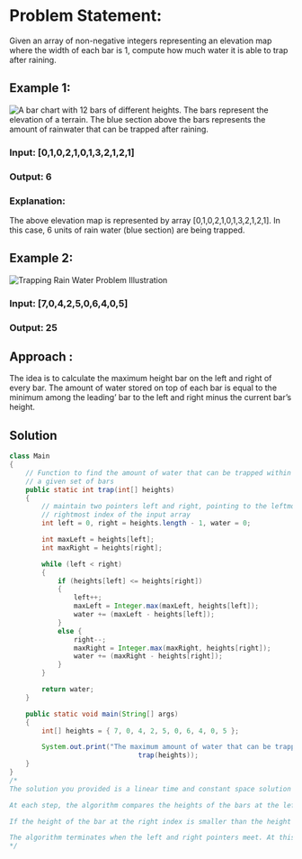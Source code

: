 # Problem Statement:

Given an array of non-negative integers representing an elevation map where the width of each bar is 1, compute how much water it is able to trap after raining.

## Example 1:

![A bar chart with 12 bars of different heights. The bars represent the elevation of a terrain. The blue section above the bars represents the amount of rainwater that can be trapped after raining.](https://assets.leetcode.com/uploads/2018/10/22/rainwatertrap.png)

### Input: [0,1,0,2,1,0,1,3,2,1,2,1]

### Output: 6

### Explanation:

The above elevation map is represented by array [0,1,0,2,1,0,1,3,2,1,2,1]. In this case, 6 units of rain water (blue section) are being trapped.

## Example 2:

![Trapping Rain Water Problem Illustration](https://www.techiedelight.com/wp-content/uploads/Rain-Water-Trapping.png)

### Input: [7,0,4,2,5,0,6,4,0,5]

### Output: 25

## Approach :

The idea is to calculate the maximum height bar on the left and right of every bar. The amount of water stored on top of each bar is equal to the minimum among the leading’ bar to the left and right minus the current bar’s height.

## Solution

```java
class Main
{
    // Function to find the amount of water that can be trapped within
    // a given set of bars
    public static int trap(int[] heights)
    {
        // maintain two pointers left and right, pointing to the leftmost and
        // rightmost index of the input array
        int left = 0, right = heights.length - 1, water = 0;

        int maxLeft = heights[left];
        int maxRight = heights[right];

        while (left < right)
        {
            if (heights[left] <= heights[right])
            {
                left++;
                maxLeft = Integer.max(maxLeft, heights[left]);
                water += (maxLeft - heights[left]);
            }
            else {
                right--;
                maxRight = Integer.max(maxRight, heights[right]);
                water += (maxRight - heights[right]);
            }
        }

        return water;
    }

    public static void main(String[] args)
    {
        int[] heights = { 7, 0, 4, 2, 5, 0, 6, 4, 0, 5 };

        System.out.print("The maximum amount of water that can be trapped is " +
                                trap(heights));
    }
}
/*
The solution you provided is a linear time and constant space solution to the Trapping Rain Water Problem. It works by using two pointers, left and right, to traverse the input array from left to right and right to left, respectively. The pointers are initialized to the leftmost and rightmost indices of the array.

At each step, the algorithm compares the heights of the bars at the left and right indices. If the height of the bar at the left index is smaller than or equal to the height of the bar at the right index, then the algorithm updates the left pointer to the next index and calculates the amount of water trapped above the bar at the left index. The amount of water trapped above the bar at the left index is calculated by subtracting the height of the bar at the left index from the minimum of the maximum heights of the bars seen so far to the left and right of the left index.

If the height of the bar at the right index is smaller than the height of the bar at the left index, then the algorithm updates the right pointer to the previous index and calculates the amount of water trapped above the bar at the right index. The amount of water trapped above the bar at the right index is calculated by subtracting the height of the bar at the right index from the minimum of the maximum heights of the bars seen so far to the left and right of the right index.

The algorithm terminates when the left and right pointers meet. At this point, all of the bars in the input array have been processed and the total amount of water trapped has been calculated.
*/
```
